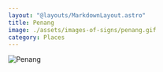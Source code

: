 ```yaml
---
layout: "@layouts/MarkdownLayout.astro"
title: Penang
image: ./assets/images-of-signs/penang.gif
category: Places
---
```


![Penang](@signs/penang.gif)
